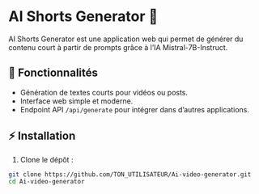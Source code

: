 # AI Shorts Generator 🚀

AI Shorts Generator est une application web qui permet de générer du contenu court à partir de prompts grâce à l’IA Mistral-7B-Instruct.

## 🚀 Fonctionnalités

- Génération de textes courts pour vidéos ou posts.
- Interface web simple et moderne.
- Endpoint API `/api/generate` pour intégrer dans d’autres applications.

## ⚡ Installation

1. Clone le dépôt :
```bash
git clone https://github.com/TON_UTILISATEUR/Ai-video-generator.git
cd Ai-video-generator
